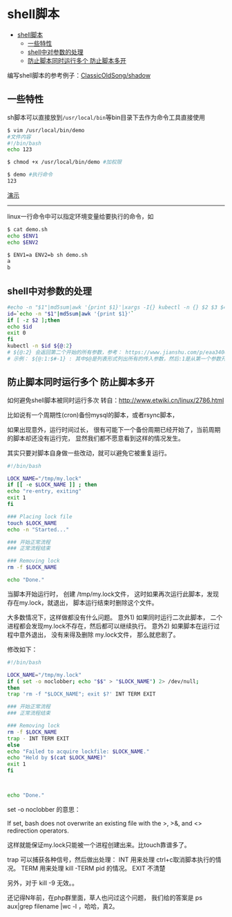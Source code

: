 # shell脚本

- [shell脚本](#shell脚本)
  - [一些特性](#一些特性)
  - [shell中对参数的处理](#shell中对参数的处理)
  - [防止脚本同时运行多个 防止脚本多开](#防止脚本同时运行多个-防止脚本多开)

编写shell脚本的参考例子：[ClassicOldSong/shadow](https://github.com/ClassicOldSong/shadow)

## 一些特性

sh脚本可以直接放到`/usr/local/bin`等bin目录下去作为命令工具直接使用

```bash
$ vim /usr/local/bin/demo
#文件内容
#!/bin/bash
echo 123

$ chmod +x /usr/local/bin/demo #加权限

$ demo #执行命令
123
```

[演示](https://asciinema.org/a/lnmVbhObG6XeV27VxVZGeuTIt)

---

linux一行命令中可以指定环境变量给要执行的命令，如

```bash
$ cat demo.sh
echo $ENV1
echo $ENV2

$ ENV1=a ENV2=b sh demo.sh
a
b
```

## shell中对参数的处理

```bash
#echo -n "$1"|md5sum|awk '{print $1}'|xargs -I{} kubectl -n {} $2 $3 $4 $5 $6 $7
id=`echo -n "$1"|md5sum|awk '{print $1}'`
if [ -z $2 ];then
echo $id
exit 0
fi
kubectl -n $id ${@:2}
# ${@:2} 会返回第二个开始的所有参数，参考： https://www.jianshu.com/p/eaa3406b7cff
# 示例： ${@:1:$#-1} : 其中$@是列表形式列出所有的传入参数，然后:1是从第一个参数开始，后面不加任何东西的话是一直到结尾，而加:$#-1是$#是参数总个数-1，即显示除去最后一个参数外的所有参数。
```

## 防止脚本同时运行多个 防止脚本多开

如何避免shell脚本被同时运行多次
转自：http://www.etwiki.cn/linux/2786.html

比如说有一个周期性(cron)备份mysql的脚本，或者rsync脚本，

如果出现意外，运行时间过长，
很有可能下一个备份周期已经开始了，当前周期的脚本却还没有运行完，
显然我们都不愿意看到这样的情况发生。

其实只要对脚本自身做一些改动，就可以避免它被重复运行。

```bash
#!/bin/bash

LOCK_NAME="/tmp/my.lock"
if [[ -e $LOCK_NAME ]] ; then
echo "re-entry, exiting"
exit 1
fi

### Placing lock file
touch $LOCK_NAME
echo -n "Started..."

### 开始正常流程
### 正常流程结束

### Removing lock
rm -f $LOCK_NAME

echo "Done."
```

当脚本开始运行时， 创建 /tmp/my.lock文件，
这时如果再次运行此脚本，发现存在my.lock，就退出，
脚本运行结束时删除这个文件。

大多数情况下，这样做都没有什么问题。
意外1) 如果同时运行二次此脚本， 二个进程都会发现my.lock不存在，然后都可以继续执行。
意外2) 如果脚本在运行过程中意外退出， 没有来得及删除 my.lock文件， 那么就悲剧了。

修改如下：

```bash
#!/bin/bash

LOCK_NAME="/tmp/my.lock"
if ( set -o noclobber; echo "$$" > "$LOCK_NAME") 2> /dev/null; 
then
trap 'rm -f "$LOCK_NAME"; exit $?' INT TERM EXIT

### 开始正常流程
### 正常流程结束

### Removing lock
rm -f $LOCK_NAME
trap - INT TERM EXIT
else
echo "Failed to acquire lockfile: $LOCK_NAME." 
echo "Held by $(cat $LOCK_NAME)"
exit 1
fi



echo "Done."
```

set -o noclobber 的意思：

If set, bash does not overwrite an existing file with the >, >&, and <> redirection operators.

这样就能保证my.lock只能被一个进程创建出来。比touch靠谱多了。

trap 可以捕获各种信号，然后做出处理：
INT 用来处理 ctrl+c取消脚本执行的情况。
TERM 用来处理 kill -TERM pid 的情况。
EXIT 不清楚

另外，对于 kill -9 无效。。

还记得N年前，在php群里面，草人也问过这个问题，
我们给的答案是 ps aux|grep filename |wc -l ，哈哈，真2。